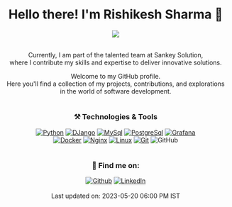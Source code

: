 <div align="center">
    <h1>Hello there! I'm Rishikesh Sharma 👋</h1>
    <img src="https://media.giphy.com/media/Y4ak9Ki2GZCbJxAnJD/giphy.gif" />
    </br></br>
    <p> Currently, I am part of the talented team at Sankey Solution, </br> where I contribute my skills and expertise to deliver innovative solutions. </p>
    <p> Welcome to my GitHub profile.</br> Here you'll find a collection of my projects, contributions, and explorations in the world of software development.</p>
</div>
<h1></h1>
<h3 align="center">⚒ Technologies & Tools</h3>
<p align="center">
    <a href="https://www.python.org" target="_blank"><img alt="Python" src="https://img.shields.io/badge/Python-%2312100E.svg?logo=python&style=for-the-badge"/></a> 
    <a href="https://www.djangoproject.com/" target="_blank"><img alt="DJango" src="https://img.shields.io/badge/Django-%2312100E.svg?logo=django&style=for-the-badge"/></a> 
    <a href="https://www.mysql.com/"  target="_blank"><img alt="MySql" src="https://img.shields.io/badge/Mysql-%2312100E.svg?logo=mysql&style=for-the-badge"/></a>   
    <a href="https://www.postgresql.org" target="_blank"><img alt="PostgreSql" src="https://img.shields.io/badge/postgresql-%2312100E.svg?logo=postgresql&style=for-the-badge"/></a>   
    <a href="https://grafana.com" target="_blank"><img alt="Grafana" src="https://img.shields.io/badge/Grafana-%2312100E.svg?logo=grafana&style=for-the-badge"/></a>
    <br>
    <a href="https://www.docker.com/" target="_blank"><img alt="Docker" src="https://img.shields.io/badge/Docker-%2312100E.svg?logo=docker&style=for-the-badge"/></a>   
    <a href="https://www.nginx.com" target="_blank"><img alt="Nginx" src="https://img.shields.io/badge/Nginx-%2312100E.svg?logo=nginx&logoColor=009639&style=for-the-badge"/></a>   
    <a href="https://www.linux.org/" target="_blank"><img alt="Linux" src="https://img.shields.io/badge/Linux-%2312100E.svg?logo=linux&logoColor=white&style=for-the-badge"/></a>   
    <a href="https://git-scm.com/" target="_blank"><img alt="Git" src="https://img.shields.io/badge/Git-%2312100E.svg?logo=git&style=for-the-badge"/></a> 
    <a target="_blank"><img alt="GitHub" src="https://img.shields.io/badge/GitHub-black?logo=GitHub&style=for-the-badge"/></a> 
    <!--   
        <a href="https://www.w3.org/html/" target="_blank"><img alt="HTML5" src="https://img.shields.io/badge/Html5-%2312100E.svg?logo=html5&style=for-the-badge"/></a>
        <a href="https://www.w3schools.com/css/" target="_blank"><img alt="CSS" src="https://img.shields.io/badge/Css3-%2312100E.svg?logo=css3&style=for-the-badge"/></a> 
    -->
</p>
<!-- <img src="https://github-readme-streak-stats.herokuapp.com/?user=Rishikesh9919"/> -->
<!-- <img src="https://github-readme-stats.vercel.app/api/top-langs?username=Rishikesh9919"/> -->
<!-- <img src="https://github-readme-stats.vercel.app/api?username=Rishikesh9919&show_icons=true"/> -->
<h1></h1>
<h3 align="center">🔭 Find me on: </h3>
<p align="center">
    <a href="https://github.com/Rishikesh9919" target="_blank"><img alt="Github" src="https://img.shields.io/badge/GitHub-%2312100E.svg?&style=for-the-badge&logo=Github&logoColor=white" /></a> 
    <a href="https://www.linkedin.com/in/rishikesh-sharma-88b37b193/" target="_blank"><img alt="LinkedIn" src="https://img.shields.io/badge/linkedin-%2312100E.svg?&style=for-the-badge&logo=linkedin&logoColor=blue" /></a>
    </br></br>
    Last updated on: 2023-05-20 06:00 PM IST
</p>
